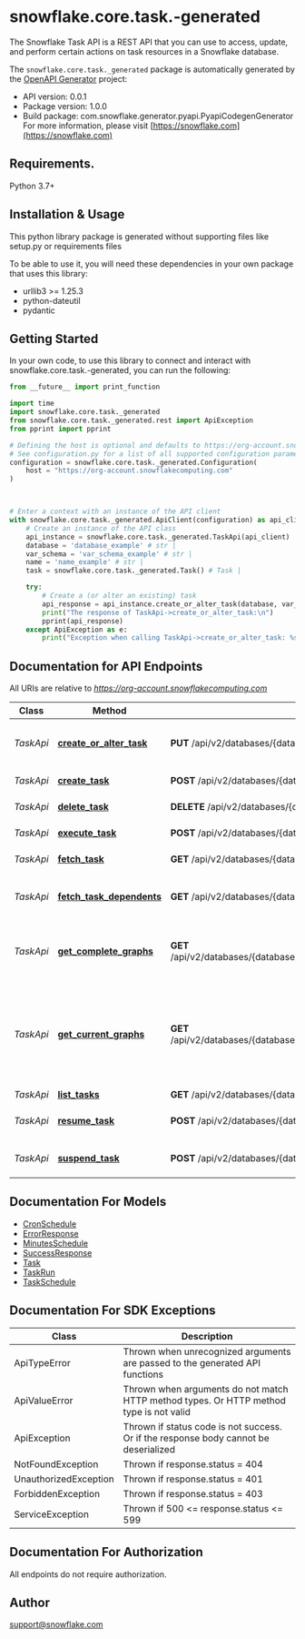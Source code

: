 # snowflake.core.task.-generated
The Snowflake Task API is a REST API that you can use to access, update, and perform certain actions on task resources in a Snowflake database.

The `snowflake.core.task._generated` package is automatically generated by the [OpenAPI Generator](https://openapi-generator.tech) project:

- API version: 0.0.1
- Package version: 1.0.0
- Build package: com.snowflake.generator.pyapi.PyapiCodegenGenerator
For more information, please visit [https://snowflake.com](https://snowflake.com)

## Requirements.

Python 3.7+

## Installation & Usage

This python library package is generated without supporting files like setup.py or requirements files

To be able to use it, you will need these dependencies in your own package that uses this library:

* urllib3 >= 1.25.3
* python-dateutil
* pydantic

## Getting Started

In your own code, to use this library to connect and interact with snowflake.core.task.-generated,
you can run the following:

```python
from __future__ import print_function

import time
import snowflake.core.task._generated
from snowflake.core.task._generated.rest import ApiException
from pprint import pprint

# Defining the host is optional and defaults to https://org-account.snowflakecomputing.com
# See configuration.py for a list of all supported configuration parameters.
configuration = snowflake.core.task._generated.Configuration(
    host = "https://org-account.snowflakecomputing.com"
)



# Enter a context with an instance of the API client
with snowflake.core.task._generated.ApiClient(configuration) as api_client:
    # Create an instance of the API class
    api_instance = snowflake.core.task._generated.TaskApi(api_client)
    database = 'database_example' # str | 
    var_schema = 'var_schema_example' # str | 
    name = 'name_example' # str | 
    task = snowflake.core.task._generated.Task() # Task | 

    try:
        # Create a (or alter an existing) task
        api_response = api_instance.create_or_alter_task(database, var_schema, name, task)
        print("The response of TaskApi->create_or_alter_task:\n")
        pprint(api_response)
    except ApiException as e:
        print("Exception when calling TaskApi->create_or_alter_task: %s\n" % e)

```

## Documentation for API Endpoints

All URIs are relative to *https://org-account.snowflakecomputing.com*

Class | Method | HTTP request | Description
------------ | ------------- | ------------- | -------------
*TaskApi* | [**create_or_alter_task**](_generated/docs/TaskApi.md#create_or_alter_task) | **PUT** /api/v2/databases/{database}/schemas/{schema}/tasks/{name} | Create a (or alter an existing) task
*TaskApi* | [**create_task**](_generated/docs/TaskApi.md#create_task) | **POST** /api/v2/databases/{database}/schemas/{schema}/tasks | Create a task
*TaskApi* | [**delete_task**](_generated/docs/TaskApi.md#delete_task) | **DELETE** /api/v2/databases/{database}/schemas/{schema}/tasks/{name} | Delete a task
*TaskApi* | [**execute_task**](_generated/docs/TaskApi.md#execute_task) | **POST** /api/v2/databases/{database}/schemas/{schema}/tasks/{name}:execute | Execute a task object.
*TaskApi* | [**fetch_task**](_generated/docs/TaskApi.md#fetch_task) | **GET** /api/v2/databases/{database}/schemas/{schema}/tasks/{name} | Fetch a task
*TaskApi* | [**fetch_task_dependents**](_generated/docs/TaskApi.md#fetch_task_dependents) | **GET** /api/v2/databases/{database}/schemas/{schema}/tasks/{name}/dependents | Fetch the dependent tasks of a task
*TaskApi* | [**get_complete_graphs**](_generated/docs/TaskApi.md#get_complete_graphs) | **GET** /api/v2/databases/{database}/schemas/{schema}/tasks/{name}/complete_graphs | Get the graph runs that are completed for the task.
*TaskApi* | [**get_current_graphs**](_generated/docs/TaskApi.md#get_current_graphs) | **GET** /api/v2/databases/{database}/schemas/{schema}/tasks/{name}/current_graphs | Get the graph runs that are executing or scheduled for the task for the next 8 days.
*TaskApi* | [**list_tasks**](_generated/docs/TaskApi.md#list_tasks) | **GET** /api/v2/databases/{database}/schemas/{schema}/tasks | List tasks
*TaskApi* | [**resume_task**](_generated/docs/TaskApi.md#resume_task) | **POST** /api/v2/databases/{database}/schemas/{schema}/tasks/{name}:resume | Resume a suspended task.
*TaskApi* | [**suspend_task**](_generated/docs/TaskApi.md#suspend_task) | **POST** /api/v2/databases/{database}/schemas/{schema}/tasks/{name}:suspend | Suspends a running task.


## Documentation For Models

 - [CronSchedule](_generated/docs/CronSchedule.md)
 - [ErrorResponse](_generated/docs/ErrorResponse.md)
 - [MinutesSchedule](_generated/docs/MinutesSchedule.md)
 - [SuccessResponse](_generated/docs/SuccessResponse.md)
 - [Task](_generated/docs/Task.md)
 - [TaskRun](_generated/docs/TaskRun.md)
 - [TaskSchedule](_generated/docs/TaskSchedule.md)


## Documentation For SDK Exceptions

Class | Description
------------ | -------------
ApiTypeError | Thrown when unrecognized arguments are passed to the generated API functions
ApiValueError | Thrown when arguments do not match HTTP method types. Or HTTP method type is not valid
ApiException | Thrown if status code is not success. Or if the response body cannot be deserialized
NotFoundException | Thrown if response.status = 404
UnauthorizedException | Thrown if response.status = 401
ForbiddenException | Thrown if response.status = 403
ServiceException | Thrown if 500 <= response.status <= 599

## Documentation For Authorization

 All endpoints do not require authorization.

## Author

support@snowflake.com


